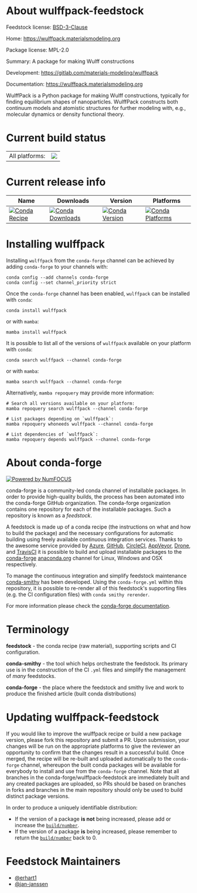 About wulffpack-feedstock
=========================

Feedstock license: [BSD-3-Clause](https://github.com/conda-forge/wulffpack-feedstock/blob/main/LICENSE.txt)

Home: https://wulffpack.materialsmodeling.org

Package license: MPL-2.0

Summary: A package for making Wulff constructions

Development: https://gitlab.com/materials-modeling/wulffpack

Documentation: https://wulffpack.materialsmodeling.org

WulffPack is a Python package for making Wulff constructions,
typically for finding equilibrium shapes of nanoparticles.
WulffPack constructs both continuum models and atomistic
structures for further modeling with, e.g., molecular dynamics
or density functional theory.


Current build status
====================


<table><tr><td>All platforms:</td>
    <td>
      <a href="https://dev.azure.com/conda-forge/feedstock-builds/_build/latest?definitionId=9116&branchName=main">
        <img src="https://dev.azure.com/conda-forge/feedstock-builds/_apis/build/status/wulffpack-feedstock?branchName=main">
      </a>
    </td>
  </tr>
</table>

Current release info
====================

| Name | Downloads | Version | Platforms |
| --- | --- | --- | --- |
| [![Conda Recipe](https://img.shields.io/badge/recipe-wulffpack-green.svg)](https://anaconda.org/conda-forge/wulffpack) | [![Conda Downloads](https://img.shields.io/conda/dn/conda-forge/wulffpack.svg)](https://anaconda.org/conda-forge/wulffpack) | [![Conda Version](https://img.shields.io/conda/vn/conda-forge/wulffpack.svg)](https://anaconda.org/conda-forge/wulffpack) | [![Conda Platforms](https://img.shields.io/conda/pn/conda-forge/wulffpack.svg)](https://anaconda.org/conda-forge/wulffpack) |

Installing wulffpack
====================

Installing `wulffpack` from the `conda-forge` channel can be achieved by adding `conda-forge` to your channels with:

```
conda config --add channels conda-forge
conda config --set channel_priority strict
```

Once the `conda-forge` channel has been enabled, `wulffpack` can be installed with `conda`:

```
conda install wulffpack
```

or with `mamba`:

```
mamba install wulffpack
```

It is possible to list all of the versions of `wulffpack` available on your platform with `conda`:

```
conda search wulffpack --channel conda-forge
```

or with `mamba`:

```
mamba search wulffpack --channel conda-forge
```

Alternatively, `mamba repoquery` may provide more information:

```
# Search all versions available on your platform:
mamba repoquery search wulffpack --channel conda-forge

# List packages depending on `wulffpack`:
mamba repoquery whoneeds wulffpack --channel conda-forge

# List dependencies of `wulffpack`:
mamba repoquery depends wulffpack --channel conda-forge
```


About conda-forge
=================

[![Powered by
NumFOCUS](https://img.shields.io/badge/powered%20by-NumFOCUS-orange.svg?style=flat&colorA=E1523D&colorB=007D8A)](https://numfocus.org)

conda-forge is a community-led conda channel of installable packages.
In order to provide high-quality builds, the process has been automated into the
conda-forge GitHub organization. The conda-forge organization contains one repository
for each of the installable packages. Such a repository is known as a *feedstock*.

A feedstock is made up of a conda recipe (the instructions on what and how to build
the package) and the necessary configurations for automatic building using freely
available continuous integration services. Thanks to the awesome service provided by
[Azure](https://azure.microsoft.com/en-us/services/devops/), [GitHub](https://github.com/),
[CircleCI](https://circleci.com/), [AppVeyor](https://www.appveyor.com/),
[Drone](https://cloud.drone.io/welcome), and [TravisCI](https://travis-ci.com/)
it is possible to build and upload installable packages to the
[conda-forge](https://anaconda.org/conda-forge) [anaconda.org](https://anaconda.org/)
channel for Linux, Windows and OSX respectively.

To manage the continuous integration and simplify feedstock maintenance
[conda-smithy](https://github.com/conda-forge/conda-smithy) has been developed.
Using the ``conda-forge.yml`` within this repository, it is possible to re-render all of
this feedstock's supporting files (e.g. the CI configuration files) with ``conda smithy rerender``.

For more information please check the [conda-forge documentation](https://conda-forge.org/docs/).

Terminology
===========

**feedstock** - the conda recipe (raw material), supporting scripts and CI configuration.

**conda-smithy** - the tool which helps orchestrate the feedstock.
                   Its primary use is in the construction of the CI ``.yml`` files
                   and simplify the management of *many* feedstocks.

**conda-forge** - the place where the feedstock and smithy live and work to
                  produce the finished article (built conda distributions)


Updating wulffpack-feedstock
============================

If you would like to improve the wulffpack recipe or build a new
package version, please fork this repository and submit a PR. Upon submission,
your changes will be run on the appropriate platforms to give the reviewer an
opportunity to confirm that the changes result in a successful build. Once
merged, the recipe will be re-built and uploaded automatically to the
`conda-forge` channel, whereupon the built conda packages will be available for
everybody to install and use from the `conda-forge` channel.
Note that all branches in the conda-forge/wulffpack-feedstock are
immediately built and any created packages are uploaded, so PRs should be based
on branches in forks and branches in the main repository should only be used to
build distinct package versions.

In order to produce a uniquely identifiable distribution:
 * If the version of a package **is not** being increased, please add or increase
   the [``build/number``](https://docs.conda.io/projects/conda-build/en/latest/resources/define-metadata.html#build-number-and-string).
 * If the version of a package **is** being increased, please remember to return
   the [``build/number``](https://docs.conda.io/projects/conda-build/en/latest/resources/define-metadata.html#build-number-and-string)
   back to 0.

Feedstock Maintainers
=====================

* [@erhart1](https://github.com/erhart1/)
* [@jan-janssen](https://github.com/jan-janssen/)

